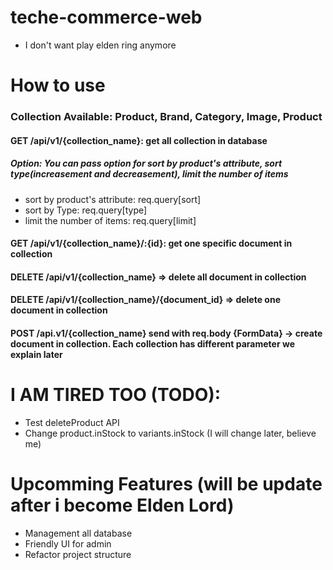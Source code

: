 # teche-commerce-web
- I don't want play elden ring anymore
# How to use

### Collection Available: Product, Brand, Category, Image, Product

#### GET /api/v1/{collection_name}: get all collection in database
##### Option: You can pass option for sort by product's attribute, sort type(increasement and decreasement), limit the number of items
- sort by product's attribute: req.query[sort]
- sort by Type: req.query[type]
- limit the number of items: req.query[limit]


#### GET /api/v1/{collection_name}/:{id}: get one specific document in collection

#### DELETE /api/v1/{collection_name} => delete all document in collection

#### DELETE /api/v1/{collection_name}/{document_id} => delete one document in collection

#### POST /api.v1/{collection_name} send with req.body {FormData} -> create document in collection. Each collection has different parameter we explain later


# I AM TIRED TOO (TODO):
 - Test deleteProduct API
 - Change product.inStock to variants.inStock (I will change later, believe me)

# Upcomming Features (will be update after i become Elden Lord)
 - Management all database
 - Friendly UI for admin
 - Refactor project structure
